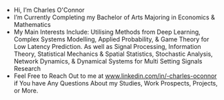 - Hi, I’m Charles O'Connor
- I’m Currently Completing my Bachelor of Arts Majoring in Economics & Mathematics
- My Main Interests Include: Utilising Methods from Deep Learning, Complex Systems Modelling, Applied Probability, & Game Theory for Low Latency Prediction. As well as Signal Processing, Information Theory,  Statistical Mechanics & Spatial Statistics, Stochastic Analysis, Network Dynamics, & Dynamical Systems for Multi Setting Signals Research
- Feel Free to Reach Out to me at www.linkedin.com/in/-charles-oconnor if You have Any Questions About my Studies, Work Prospects, Projects, or More.


<!---
CharlesOc645/CharlesOc645 is a ✨ special ✨ repository because its `README.md` (this file) appears on your GitHub profile.
You can click the Preview link to take a look at your changes.
--->
